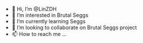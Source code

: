 - 👋 Hi, I’m @LinZDH
- 👀 I’m interested in Brutal Seggs
- 🌱 I’m currently learning Seggs
- 💞️ I’m looking to collaborate on Brutal Seggs project
- 📫 How to reach me ...

<!---
LinZDH/LinZDH is a ✨ special ✨ repository because its `README.md` (this file) appears on your GitHub profile.
You can click the Preview link to take a look at your changes.
--->
